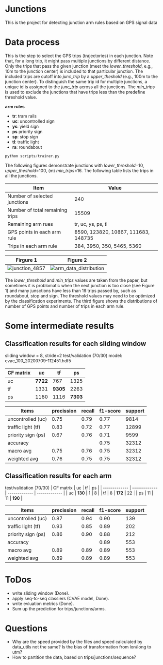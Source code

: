 # Junctions
This is the project for detecting junction arm rules based on GPS signal data 


# Data process
This is the step to select the GPS trips (trajectories) in each junction.
Note that, for a long trip, it might pass multiple junctions by different distance. Only the trips that pass the given junction (meet the *lower_threshold*, e.g., 10m to the junction center) is included to that particular junction. The included trips are cutoff into *junc_trip* by a *upper_theshold* (e.g., 100m to the junction center). 
To distinguish the same trip id for multiple junctions, a unique id is assigned to the *junc_trip* across all the junctions. The *min_trips* is used to exclude the junctions that have trips less than the predefine threshold value.

**arm rules**
- **tr**: tram rails
- **uc**: uncontrolled sign
- **ys**: yield sign
- **ps** priority sign
- **sp**: stop sign
- **tl**: traffic light
- **ra**: roundabout
 
``` python
python scripts/trainer.py
```

The following figures demonstrate junctions with *lower_threshold*=10, *upper_theshold*=100, (m) *min_trips*=16.
The following table lists the trips in all the junctions.

| Item  | Value |
| ------------- | ------------- |
| Number of selected junctions  | 240  |
| Number of total remaining trips  | 15509  |
| Remaining arm rues  | tr, uc, ys, ps, tl |
| GPS points in each arm rule | 8590, 123820, 10867, 111683, 148735 |
| Trips in each arm rule | 384, 3950, 350, 5465, 5360 |

Firgure 1            |  Figure 2
:-------------------------:|:-------------------------:
![junction_4857](https://github.com/haohao11/Junctions/blob/master/analysis/junctTrajs_4857_139.png) |  ![arm_data_distribution](https://github.com/haohao11/Junctions/blob/master/analysis/data_distribution.png)

The *lower_threshold* and *min_trips* values are taken from the paper, but sometimes it is problomatic when the next junction is too close (see Figure 1) and many junsctions have less than 16 trips passed by, such as roundabout, stop and sign. The threshold values may need to be optimized by the classification experiments. The third figure shows the distributions of number of GPS points and number of trips in each arm rule.

# Some intermediate results

## Classification results for each sliding window 
sliding window = 8, stride=2
test/validation (70/30)
model: cvae_100_20200709-112451.hdf5

| CF matrix  | uc | tf  | ps |
| ------------- | ------------- | ------------- | ------------- |
| uc | **7722** | 767 | 1325 |
| tf | 1331 | **9305** | 2263 |
| ps | 1180 | 1116 | **7303** |

| Items  | precission | recall  | f1-score | support |
| ------------- | ------------- | ------------- | ------------- |------------- |
| uncontrolled (uc) | 0.75 | 0.79 | 0.77 | 9814 |
| traffic light (tf) | 0.83 | 0.72 | 0.77 | 12899 |
| priority sign (ps) | 0.67 | 0.76 | 0.71 | 9599 |
| accuracy |  |  | 0.75 | 32312 |
| macro avg | 0.75 | 0.76 | 0.75 | 32312 |
| weighted avg | 0.76 | 0.75 | 0.75 | 32312 |

## Classification results for each arm
test/validation (70/30)
| CF matrix  | uc | tf  | ps |
| ------------- | ------------- | ------------- | ------------- |
| uc | **130** | 1 | 8 |
| tf | 8 | **172** | 22 |
| ps | 11 | 11 | **190** |

| Items  | precission | recall  | f1-score | support |
| ------------- | ------------- | ------------- | ------------- |------------- |
| uncontrolled (uc) | 0.87 | 0.94 | 0.90 | 139 |
| traffic light (tf) | 0.93 | 0.85 | 0.89 | 202 |
| priority sign (ps) | 0.86 | 0.90 | 0.88 | 212 |
| accuracy |  |  | 0.89 | 553 |
| macro avg | 0.89 | 0.89 | 0.89 | 553 |
| weighted avg | 0.89 | 0.89 | 0.89 | 553 |


# ToDos
- write sliding window (Done).
- apply seq-to-seq classiers (CVAE model, Done).
- write evluation metrics (Done).
- Sum up the prediction for trips/junctions/arms.

# Questions
- Why are the speed provided by the files and speed calculated by data_utils not the same? Is the bias of transformation from lon/long to utm?
- How to partition the data, based on trips/junctions/sequence?


